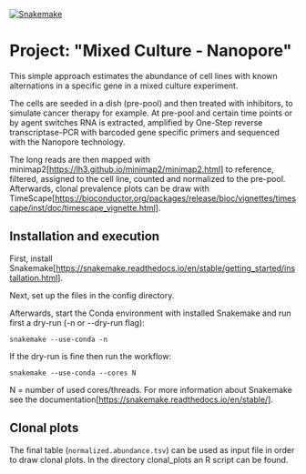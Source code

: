 [![Snakemake](https://img.shields.io/badge/snakemake-≥7.12.1-brightgreen.svg)](https://snakemake.github.io)

# Project: "Mixed Culture - Nanopore"

This simple approach estimates the abundance of cell lines with known alternations in a specific gene in a mixed culture experiment. 

The cells are seeded in a dish (pre-pool) and then treated with inhibitors, to simulate cancer therapy for example. 
At pre-pool and certain time points or by agent switches RNA is extracted, amplified by One-Step reverse transcriptase-PCR with barcoded gene specific primers and sequenced with the Nanopore technology.

The long reads are then mapped with minimap2[https://lh3.github.io/minimap2/minimap2.html] to reference, filtered, assigned to the cell line, counted and normalized to the pre-pool. Afterwards, clonal prevalence plots can be draw with TimeScape[https://bioconductor.org/packages/release/bioc/vignettes/timescape/inst/doc/timescape_vignette.html]. 


## Installation and execution

First, install Snakemake[https://snakemake.readthedocs.io/en/stable/getting_started/installation.html].

Next, set up the files in the config directory.

Afterwards, start the Conda environment with installed Snakemake and run first a dry-run (-n or --dry-run flag):

    snakemake --use-conda -n

If the dry-run is fine then run the workflow:

    snakemake --use-conda --cores N

N = number of used cores/threads. For more information about Snakemake see the documentation[https://snakemake.readthedocs.io/en/stable/].


## Clonal plots
The final table (`normalized.abundance.tsv`) can be used as input file in order to draw clonal plots. 
In the directory clonal_plots an R script can be found. 